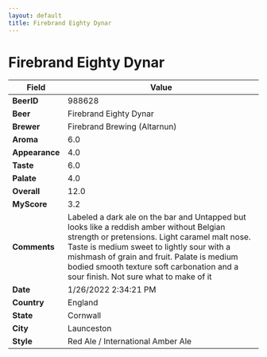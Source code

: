```yaml
---
layout: default
title: Firebrand Eighty Dynar
---
```


# Firebrand Eighty Dynar

| Field         | Value     |
|---------------|-----------|
| **BeerID** | 988628 |
| **Beer** | Firebrand Eighty Dynar |
| **Brewer** | Firebrand Brewing (Altarnun) |
| **Aroma** | 6.0 |
| **Appearance** | 4.0 |
| **Taste** | 6.0 |
| **Palate** | 4.0 |
| **Overall** | 12.0 |
| **MyScore** | 3.2 |
| **Comments** | Labeled a dark ale on the bar and Untapped but looks like a reddish amber without Belgian strength or pretensions. Light caramel malt nose. Taste is medium sweet to lightly sour with a mishmash of grain and fruit. Palate is medium bodied smooth texture soft carbonation and a sour finish. Not sure what to make of it |
| **Date** | 1/26/2022 2:34:21 PM |
| **Country** | England |
| **State** | Cornwall |
| **City** | Launceston |
| **Style** | Red Ale / International Amber Ale |

